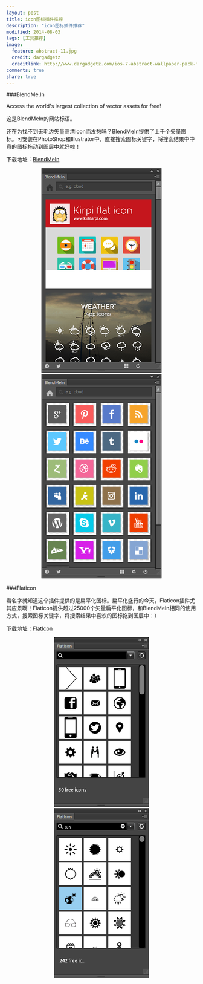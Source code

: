 ```yaml
---
layout: post
title: icon图标插件推荐
description: "icon图标插件推荐"
modified: 2014-08-03
tags: [工具推荐]
image:
  feature: abstract-11.jpg
  credit: dargadgetz
  creditlink: http://www.dargadgetz.com/ios-7-abstract-wallpaper-pack-for-iphone-5-and-ipod-touch-retina/
comments: true
share: true
---
```


###BlendMe.In

Access the world's largest collection of vector assets for free!

这是BlendMeIn的网站标语。

还在为找不到无毛边矢量高清icon而发愁吗？BlendMeIn提供了上千个矢量图标。可安装在PhotoShop和Illustrator中，直接搜索图标关键字，将搜索结果中中意的图标拖动到图层中就好啦！

下载地址：<a href="http://blendme.in/" target="_blank">BlendMeIn</a>

<div style="text-align:center">
    <figure>
        <a href="/images/blog/2014-08-03-icon-plug-in/blendmein.png"><img src="/images/blog/2014-08-03-icon-plug-in/blendmein.png"/></a>
        <a href="/images/blog/2014-08-03-icon-plug-in/blendmein_icon.png"><img src="/images/blog/2014-08-03-icon-plug-in/blendmein_icon.png"/></a>
    </figure>
</div>

###Flaticon

看名字就知道这个插件提供的是扁平化图标。扁平化盛行的今天，Flaticon插件尤其应景啊！Flaticon提供超过25000个矢量扁平化图标，和BlendMeIn相同的使用方式，搜索图标关键字，将搜索结果中喜欢的图标拖到图层中：）

下载地址：<a href="http://www.flaticon.com/" target="_blank">FlatIcon</a>

<div style="text-align:center">
    <figure>
        <a href="/images/blog/2014-08-03-icon-plug-in/flaticon.png"><img src="/images/blog/2014-08-03-icon-plug-in/flaticon.png"/></a>
        <a href="/images/blog/2014-08-03-icon-plug-in/flaticon_icon.png"><img src="/images/blog/2014-08-03-icon-plug-in/flaticon_icon.png"/></a>
    </figure>
</div>